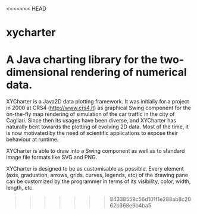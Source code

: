 <<<<<<< HEAD
# xycharter
A Java charting library for the two-dimensional rendering of numerical data.
=======


XYCharter is a Java2D data plotting framework. It was initially for a project in 2000 at CRS4 (http://www.crs4.it) as graphical Swing component for the on-the-fly map rendering of simulation of the car traffic in the city of Cagliari. Since then its usages have been diverse, and XYCharter has naturally bent towards the plotting of evolving 2D data. Most of the time, it is now motivated by the need of scientific applications to expose their behaviour at runtime.

XYCharter is able to draw into a Swing component as well as to standard image file formats like SVG and PNG.

XYCharter is designed to be as customisable as possible. Every element (axis, graduation, arrows, grids, curves, legends, etc) of the drawing pane can be customized by the programmer in terms of its visibility, color, width, length, etc.
>>>>>>> 84338559c56d101f1e288ab8c2062b368e9b4ba5
